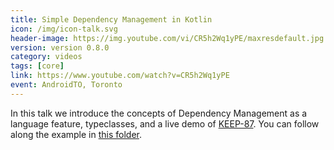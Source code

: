```yaml
---
title: Simple Dependency Management in Kotlin
icon: /img/icon-talk.svg
header-image: https://img.youtube.com/vi/CR5h2Wq1yPE/maxresdefault.jpg
version: version 0.8.0
category: videos
tags: [core]
link: https://www.youtube.com/watch?v=CR5h2Wq1yPE
event: AndroidTO, Toronto
---
```

In this talk we introduce the concepts of Dependency Management as a language feature, typeclasses, and a live demo of [KEEP-87](https://github.com/Kotlin/KEEP/pull/87). You can follow along the example in [this folder](https://github.com/arrow-kt/arrow/tree/master/modules/docs/arrow-examples/src/test/kotlin/arrow/typeclasses).
